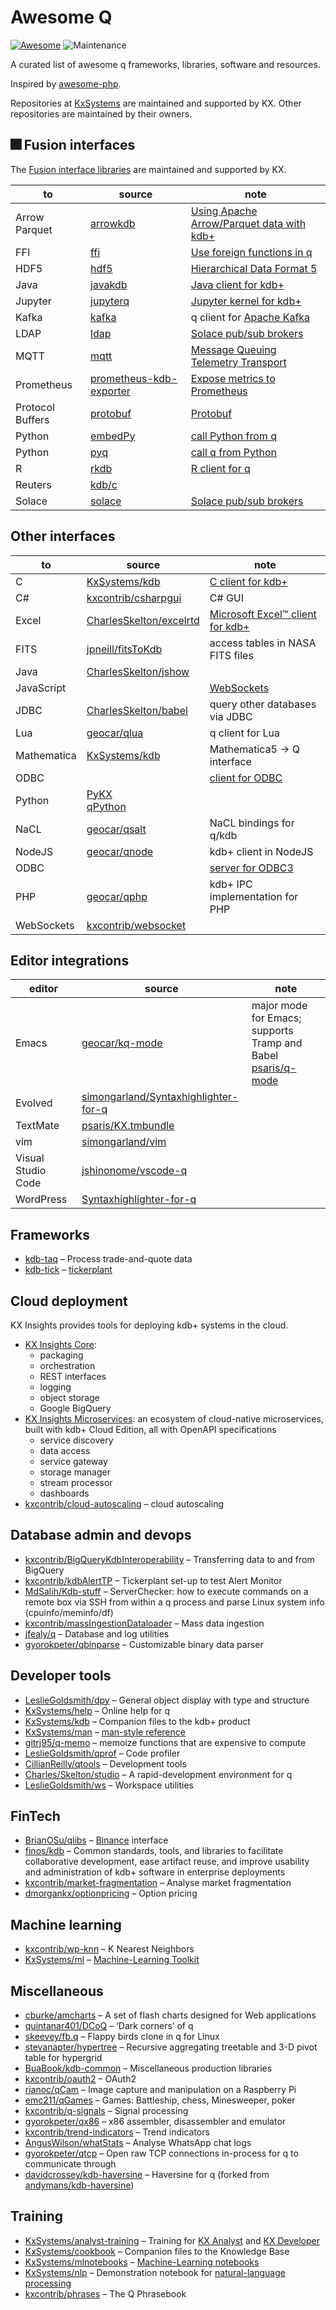 # Awesome Q 

[![Awesome](https://cdn.rawgit.com/sindresorhus/awesome/d7305f38d29fed78fa85652e3a63e154dd8e8829/media/badge.svg)](https://github.com/StephenTaylor-Kx/awesome-q) ![Maintenance](https://img.shields.io/maintenance/yes/2022)

A curated list of awesome q frameworks, libraries, software and resources.

Inspired by [awesome-php](https://github.com/ziadoz/awesome-php).


Repositories at [KxSystems](https://github.com/KxSystems) are maintained and supported by KX. Other repositories are maintained by their owners.


## :fireworks: Fusion interfaces

The [Fusion interface libraries](https://code.kx.com/q/interfaces/fusion/) are maintained and supported by KX.

to     | source | note
-------|--------|-----
Arrow<br>Parquet | [arrowkdb](https://github.com/KxSystems/arrowkdb) | [Using Apache Arrow/Parquet data with kdb+](https://code.kx.com/q/interfaces/arrow/)
FFI | [ffi](https://github.com/kxsystems/ffi) | [Use foreign functions in q](https://code.kx.com/q/interfaces/ffi/)
HDF5 | [hdf5](https://github.com/KxSystems/hdf5) | [Hierarchical Data Format 5](https://code.kx.com/q/interfaces/hdf5/)
Java | [javakdb](https://github.com/KxSystems/javakdb) | [Java client for kdb+](https://code.kx.com/q/interfaces/java-client-for-q/)
Jupyter | [jupyterq](https://github.com/kxsystems/jupyterq) | [Jupyter kernel for kdb+](https://code.kx.com/q/ml/jupyterq/)
Kafka | [kafka](https://github.com/KxSystems/kafka) | q client for [Apache Kafka](https://kafka.apache.org)
LDAP | [ldap](https://github.com/KxSystems/ldap) | [Solace pub/sub brokers](https://code.kx.com/q/interfaces/ldap/)
MQTT | [mqtt](https://github.com/KxSystems/mqtt) | [Message Queuing Telemetry Transport](https://code.kx.com/q/interfaces/mqtt/)
Prometheus | [prometheus-kdb-exporter](https://github.com/KxSystems/prometheus-kdb-exporter) | [Expose metrics to Prometheus](https://code.kx.com/q/interfaces/prom/exporter/)
Protocol Buffers | [protobuf](https://github.com/KxSystems/protobufkdb) | [Protobuf](https://code.kx.com/q/interfaces/protobuf/)
Python | [embedPy](https://github.com/KxSystems/embedPy) | [call Python from q](https://code.kx.com/q/ml/embedpy/)
Python | [pyq](https://github.com/KxSystems/pyq) | [call q from Python](https://code.kx.com/q/interfaces/pyq/)
R | [rkdb](https://github.com/KxSystems/rkdb) | [R client for q](https://code.kx.com/q/interfaces/r/)
Reuters | [kdb/c](https://github.com/KxSystems/kdb/blob/master/c/feed/rfa.zip)
Solace | [solace](https://github.com/KxSystems/solace) | [Solace pub/sub brokers](https://code.kx.com/q/interfaces/solace/)


## Other interfaces 

to     | source | note
-------|--------|-----
C | [KxSystems/kdb](https://github.com/KxSystems/kdb) | [C client for kdb+](https://code.kx.com/q/interfaces/c-client-for-q/)
C# | [kxcontrib/csharpgui](https://github.com/kxcontrib/csharpgui) | C# GUI
Excel | [CharlesSkelton/excelrtd](https://github.com/CharlesSkelton/excelrtd) | [Microsoft Excel™ client for kdb+](https://code.kx.com/q/interfaces/excel-client-for-q/)
FITS | [jpneill/fitsToKdb](https://github.com/jpneill/fitsToKdb) | access tables in NASA FITS files
Java | [CharlesSkelton/jshow](https://github.com/CharlesSkelton/jshow) 
JavaScript | | [WebSockets](https://code.kx.com/q/kb/websockets/)
JDBC | [CharlesSkelton/babel](https://github.com/CharlesSkelton/babel) | query other databases via JDBC
Lua | [geocar/qlua](https://github.com/geocar/qlua) | q client for Lua
Mathematica | [KxSystems/kdb](https://github.com/KxSystems/kdb/blob/master/c/other/qmathematica.txt) | Mathematica5 -> Q interface
ODBC |  | [client for ODBC](https://code.kx.com/q/interfaces/q-client-for-odbc/)
Python | [PyKX](https://code.kx.com/pykx/)<br>[qPython](https://qpython.readthedocs.io/en/latest/)
NaCL | [geocar/qsalt](https://github.com/geocar/qsalt) | NaCL bindings for q/kdb
NodeJS | [geocar/qnode](https://github.com/geocar/qnode) | kdb+ client in NodeJS
ODBC | | [server for ODBC3](https://code.kx.com/q/interfaces/q-server-for-odbc3/)
PHP | [geocar/qphp](https://github.com/geocar/qphp) | kdb+ IPC implementation for PHP
WebSockets | [kxcontrib/websocket](https://github.com/kxcontrib/websocket)


## Editor integrations

editor | source | note
-------|--------|-----
Emacs  | [geocar/kq-mode](https://github.com/geocar/kq-mode) | major mode for Emacs; supports Tramp and Babel<br>[psaris/q-mode](https://github.com/psaris/q-mode)
Evolved  | [simongarland/Syntaxhighlighter-for-q](https://github.com/simongarland/Syntaxhighlighter-for-q)
TextMate  | [psaris/KX.tmbundle](https://github.com/psaris/KX.tmbundle)
vim  | [simongarland/vim](https://github.com/simongarland/vim)
Visual Studio Code | [jshinonome/vscode-q](https://github.com/jshinonome/vscode-q)
WordPress  | [Syntaxhighlighter-for-q](https://github.com/simongarland/Syntaxhighlighter-for-q)


## Frameworks

* [kdb-taq](https://github.com/KxSystems/kdb-taq) – Process trade-and-quote data
* [kdb-tick](https://github.com/KxSystems/kdb-tick) – [tickerplant](kb/kdb-tick.md)


## Cloud deployment

KX Insights provides tools for deploying kdb+ systems in the cloud.

* [KX Insights Core](https://code.kx.com/insights/core/): 
    * packaging
    * orchestration
    * REST interfaces
    * logging
    * object storage
    * Google BigQuery
* [KX Insights Microservices](https://code.kx.com/insights/microservices/): an ecosystem of cloud-native microservices, built with kdb+ Cloud Edition, all with OpenAPI specifications
    * service discovery
    * data access
    * service gateway
    * storage manager
    * stream processor
    * dashboards
* [kxcontrib/cloud-autoscaling](https://github.com/kxcontrib/cloud-autoscaling) – cloud autoscaling


## Database admin and devops

* [kxcontrib/BigQueryKdbInteroperability](https://github.com/kxcontrib/BigQueryKdbInteroperability) – Transferring data to and from BigQuery
* [kxcontrib/kdbAlertTP](https://github.com/kxcontrib/kdbAlertTP) – Tickerplant set-up to test Alert Monitor
* [MdSalih/Kdb-stuff](https://github.com/MdSalih/Kdb-stuff) – ServerChecker: how to execute commands on a remote box via SSH from within a q process and parse Linux system info (cpuinfo/meminfo/df)
* [kxcontrib/massIngestionDataloader](https://github.com/kxcontrib/massIngestionDataloader) – Mass data ingestion
* [jfealy/q](https://github.com/jfealy/q) – Database and log utilities
* [gyorokpeter/qbinparse](https://github.com/gyorokpeter/qbinparse) – Customizable binary data parser


## Developer tools

* [LeslieGoldsmith/dpy](https://github.com/LeslieGoldsmith/dpy) – General object display with type and structure
* [KxSystems/help](https://github.com/KxSystems/help) – Online help for q
* [KxSystems/kdb](https://github.com/KxSystems/kdb) – Companion files to the kdb+ product
* [KxSystems/man](https://github.com/KxSystems/man) – [man-style reference](https://code.kx.com/q/about/man.md) 
* [gitrj95/q-memo](https://github.com/gitrj95/q-memo) – memoize functions that are expensive to compute
* [LeslieGoldsmith/qprof](https://github.com/LeslieGoldsmith/qprof) – Code profiler 
* [CillianReilly/qtools](https://github.com/CillianReilly/qtools) – Development tools
* [Charles/Skelton/studio](https://github.com/CharlesSkelton/studio) – A rapid-development environment for q
* [LeslieGoldsmith/ws](https://github.com/LeslieGoldsmith/ws) – Workspace utilities


## FinTech

* [BrianOSu/qlibs](https://github.com/BrianOSu/qlibs) – [Binance](https://www.binance.com/en) interface
* [finos/kdb](https://github.com/finos/kdb) – Common standards, tools, and libraries to facilitate collaborative development, ease artifact reuse, and improve usability and administration of kdb+ software in enterprise deployments
* [kxcontrib/market-fragmentation](https://github.com/kxcontrib/market-fragmentation) – Analyse market fragmentation
* [dmorgankx/optionpricing](https://github.com/dmorgankx/optionpricing) – Option pricing


## Machine learning

* [kxcontrib/wp-knn](https://github.com/kxcontrib/wp-knn) – K Nearest Neighbors
* [KxSystems/ml](https://github.com/KxSystems/ml) – [Machine-Learning Toolkit](https://code.kx.com/q/ml/toolkit/)


## Miscellaneous
<!-- Divide as it grows -->
* [cburke/amcharts](https://github.com/kxcontrib/cburke/tree/master/amcharts/) – A set of flash charts designed for Web applications
* [quintanar401/DCoQ](https://github.com/quintanar401/DCoQ) – ‘Dark corners’ of q
* [skeevey/fb.q](https://github.com/skeevey/fb.q) – Flappy birds clone in q for Linux
* [stevanapter/hypertree](https://github.com/stevanapter/hypertree) – Recursive aggregating treetable and 3-D pivot table for hypergrid
* [BuaBook/kdb-common](https://github.com/BuaBook/kdb-common) – Miscellaneous production libraries
* [kxcontrib/oauth2](https://github.com/kxcontrib/oauth2) – OAuth2
* [rianoc/qCam](https://github.com/rianoc/qCam) – Image capture and manipulation on a Raspberry Pi 
* [emc211/qGames](https://github.com/emc211/qGames) – Games: Battleship, chess, Minesweeper, poker
* [kxcontrib/q-signals](https://github.com/kxcontrib/q-signals) – Signal processing
* [gyorokpeter/qx86](https://github.com/gyorokpeter/qx86) – x86 assembler, disassembler and emulator
* [kxcontrib/trend-indicators](https://github.com/kxcontrib/trend-indicators) – Trend indicators
* [AngusWilson/whatStats](https://github.com/AngusWilson/whatStats) – Analyse WhatsApp chat logs
* [gyorokpeter/qtcp](https://github.com/gyorokpeter/qtcp) – Open raw TCP connections in-process for q to communicate through
* [davidcrossey/kdb-haversine](https://github.com/davidcrossey/kdb-haversine) – Haversine for q (forked from [andymans/kdb-haversine](https://github.com/andymans/kdb-haversine))


## Training 

* [KxSystems/analyst-training](https://github.com/kxsystems/analyst-training) – Training for [KX Analyst](https://code.kx.com/analyst/) and [KX Developer](https://code.kx.com/developer/) 
* [KxSystems/cookbook](https://github.com/KxSystems/cookbook) – Companion files to the Knowledge Base
* [KxSystems/mlnotebooks](https://github.com/KxSystems/mlnotebooks) – [Machine-Learning notebooks](https://code.kx.com/q/ml/notebooks/)
* [KxSystems/nlp](https://github.com/KxSystems/nlp) – Demonstration notebook for [natural-language processing](https://code.kx.com/q/ml/nlp/)
* [kxcontrib/phrases](https://github.com/kxcontrib/phrases) – The Q Phrasebook

